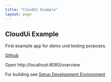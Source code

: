 ```yaml
---
title: "CloudUi Example"
layout: page
---
```


## CloudUi Example

First example app for demo und testing porposes.

 [Github](https://github.com/moewes/cloud-ui-example) 

Open http://localhost:8080/overview

For building see [Setup Development Environment](../../../guides/setupDevEnvironment.html)